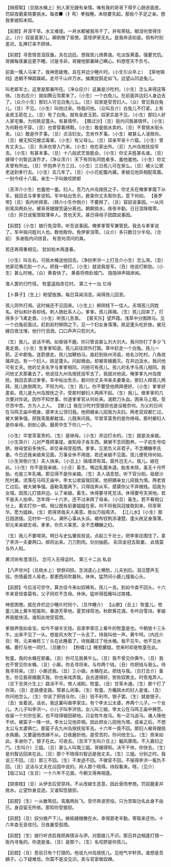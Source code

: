 <!-- { "loadSidebar": true } -->
【绵搭絮】〔旦挑水桶上〕别人家兄嫂有亲情。唯有我的哥哥下得歹心肠恶面皮。罚奴夜磨麦晓要挑水。每夜■〈扌弯〉拳独睡。未晓要先起。那些个手足之亲。想我爹娘知未知。

【前腔】井深干旱。水又难提。一井水都被我吊干了。井有荣枯。眼泪何曾得住止。〔介〕奴是富家儿。顚倒做了驱使。莫怪伊家无礼。是我命该如是。倘有时刻差迟。乱捧打来不顾体。

【前腔】寻思情苦泪双垂。夫在边廷。想我孩儿倚靠谁。吃淡饭黄齑。强要充饥。哥嫂每夜裏巡更不睡。讨是寻非。哥嫂他那裏昧己瞒心。料想苍天不负亏。

前面一簇人马来了。我神思疲倦。且在井边少睡片时。〔小生引众卒上〕
【窣地锦裆】连朝不惮路蹊岖。走尽千山幷万水。擒鹰捉鹄走如飞。远望山凹追兔儿。

叫老郞军士。这里是那裏所在。〔净众应介〕这裏是沙陀村。〔小生〕怎么来得这等快。〔左右应介〕就如腾云驾雾来了。〔小生〕一个白免儿。在前面井边妇人身边去了。〔众介小生〕那妇人可见白兔儿么。〔旦〕奴家是受苦妇人。〔众〕曾见我白兔儿。〔旦〕不见。〔小生〕叫他过来。待我问他。〔众叫旦介〕白兔儿不打紧。上有金皮玉箭在上。〔旦〕有了白免。就有金皮玉箭。奴家实是不见。〔小生〕那妇人好人家宅眷。为何跣足蓬头。有甚情怀。
【鴈过沙】〔旦〕衙内问我甚情怀。〔小生〕为何鞋也不穿。〔旦〕也曾穿着绣鞋。〔小生〕敢是挑水卖的。〔旦〕不曾挑水街头卖。〔众〕敢是作歹事。〔旦〕贞洁妇女。怎肯作歹事。〔小生〕被甚么人凌贱你。〔旦〕被无知兄嫂忒毒害。〔小生〕有父母么。〔旦〕双亲早丧十六载。〔小生〕曾有丈夫么。〔旦〕东床也曾入门来。〔小生〕他在家出外。〔旦〕九州岛按抚投军去。〔小生〕有甚本事。〔旦〕十八般武艺皆能会。〔小生〕你丈夫姓甚名谁。〔旦〕嫁得个刘智远泼乔才。〔净众浑介〕天下有同名同姓者多。羞他羞他。〔小生〕你丈夫曾有所出。〔旦〕怀抱养子方三日。〔小生〕三日孩儿可在家么。〔旦〕被火公窦老送到爹行去。〔小生〕去几年了。〔旦〕小小花蛇腹内藏。爹娘见他异相配鸾凰。一别今经十八载。亲生一子叫做咬脐郞

〔丑浑介小生〕也羞他一羞。妇人。吾乃九州岛按抚之子。你丈夫在俺爹爹麾下从军。我回去与爹爹说知。军中帖出吿示。捱查你丈夫取你去。意下何如。
【香罗带】〔旦〕衙内听拜禀。〔拜介小生作倒介〕不要拜了。〔旦〕容奴说事因。一从间别鸾凤两处分。被哥哥嫂嫂苦逼分离也。朝朝挑水。夜夜辛勤。日日泪珠暗零。〔合〕异日说寃恨取薄幸人。苦也天天。甚日得母子团圆说事因。

【前腔】〔小生〕娘行免泪零。听吾说事因。俺爹爹管军兼管民。我去与爹爹说了。军中挨问姓刘人也。敎他取你。免伊家泪零。〔众介〕多只数日少半旬。〔合前〕
多谢衙内问信音。
有苦何须问的眞。

若还再得重相见。
犹如枯木再逢春。

〔小生〕叫左右。可挑水桶送他回去。〔净扮李洪一上打丑介小生〕怎么哭。〔丑〕他家花嘴花脸一个人。把我一顿打。〔小生〕就说我是军。〔丑〕他说打断肋。〔小生〕甚么时候。〔众〕黄昏快了。
黄昏将傍赴城门。
隐隐钟声隔岸闻。

渔人罢钓归竹径。
牧童遥指杏花村。
第三十一出
忆母

【卜算子】〔生上〕盼望旌旗。每日耳闻消息。闻得孩儿回至。

孩儿郊外打闱。这时候还不见回来。〔小生上〕柳阴枝下一佳人。夫壻孩儿同姓名。好似和针呑却线。刺人肠肚系人心。爹爹。孩儿拜揖。〔生〕孩儿回来了。打得多少飞禽走兽。〔小生〕听孩儿吿禀。
【普天乐】望芦葭。浅草中分围跨马。见一个白兔前面过。赶到前村柳阴之下。见一个妇女身落薄。跣足蓬头吃折挫。被兄嫂日夜沈埋。他行行泪洒。口口声声只怨刘大。

〔生〕我儿。说话不明。如昏镜不磨。你只管说甚么刘大刘大。我问你打了多少飞禽走兽。〔小生〕吿爹爹知道。孩儿前往郊外打围。草中赶走一个白兔。孩儿一箭。正中那兔。连箭便走。孩儿加鞭拍马。直赶到徐州沛县。地名沙陀村。八角琉璃井边。有一个妇人。跣足蓬头。问起根由。却被哥嫂磨灭。在井边汲水。我问他可有丈夫。他的丈夫名字与爹爹相同。问他可有孩儿。孩儿的名字与孩儿相同。我问他丈夫那裏去了。他说往九州岛按抚投军去了。我就对他说。俺爹爹九州岛按抚。我回去禀过爹爹。军中帖出吿示。捱问你丈夫书来夫妻重会。那妇人拜孩儿两拜。孩儿跌倒两次。不知为何。〔生〕孩儿。你不要受他两拜便好。〔小生〕爹爹好差矣。孩儿是九州岛按抚之子。受那村僻妇人两拜不起。〔生〕我儿。做爹爹的几次要对你说。因你不知世事。你道爹爹官从何处来。渴飮刀头血。困来马上眠。受尽苦中苦。方为人上人。
【歌儿】我在沙陀村受狼狈也是没极奈何。为父的日间在马鸣王庙中栖身。感李太公领归我。他把嫡亲儿招我为夫妇。两老双双都亡过。被大舅争强。把我鸾凰都躭误。儿旣来问我。华堂享富贵的是你继母。那村僻妇人是你亲母。剖剖心肠。磨房中生下你儿一个。

〔小生〕华堂享富贵的。〔生〕是继母。〔小生〕井边打水的。〔生〕就是汝亲娘。〔小生哭介〕儿对严尊把事提。谁知母子各东西。舅舅不念同胞养。一子初生号咬脐。继母堂前多快乐。却交亲母受孤恓。爹爹。忘恩负义非君子。不念糟糠李氏妻。今日还我亲娘来见面。万事全休不用提。若还亲娘不见面。孩儿便死待何如。〔小生哭倒介生〕夫人快来。〔小旦上〕隔墙须有耳。窗外岂无人。我儿。娘在此。〔小生〕你不是我亲娘。〔小旦〕畜生。嘴边乳腥未退。胎发未除。虽无十月怀胎。也是三年乳哺。那见得不是你亲娘。〔生〕夫人请息怒。听下官分剖。祖居沙陀村裏。流落在马鸣王庙中。李太公收留我回家。他把嫡亲女儿招我为壻。两老皆亡过后。被大舅争强。逼勒鸾凰两下。只得投奔从军。感蒙你父不弃微贱。招我为女壻。因孩儿打猎井边。认了亲娘。畜生。休得要寻死觅活。休得要号天哭地。若不是夫人抬举。怎年得一十六岁。还不过来拜了母亲。〔小旦〕畜生。若不看相公分上。着实打你一顿。相公旣有前妻姐姐在家。何不将我凤冠接取到来。同享荣华。愿为姐妹。〔生〕若得贤哉夫人美意。胜似万般周济。
【江儿水】〔小生〕那日因游猎。见村中一妇人。满怀心事从头诉。裙布钗荆添凄楚。蓬头跣足身落薄。却元来亲娘生母。爹爹。你负义辜恩。全不念糟糠之妇。

〔生〕我儿不要啼哭。明日与史弘肇叔叔说。点起三千壮士。把李家庄围住了。拿了李洪一夫妻两口。绑将出来。刀刀割肉。剑剑抽筋。
彩凤金冠去取妻。
此情莫与外人知。

黄河尙有澄淸日。
岂可人无得运时。
第三十二出
私会

【八声甘州】〔旦挑水上〕恹恹闷损。怎消遣心上横愁。儿夫别后。泪泣楚声无投。伤情最苦人易老。那更西风吹暮秋。休休。猛然间小鹿儿撞我心头。

【前腔】今后洁可奈守。算古往今来似奴稀有。孩儿一去。到如今杳不回头。十六年来音信杳莫有。父子同欢不念母。休休。猛听得孤雁叫过南楼。

神思困倦。就在井栏边少睡片时则个。〔旦作睡介〕
【山歌】〔丑上〕牧童儿。牧童儿骑上黄牛短笛吹。春游芳草地。夏赏绿荷池。秋飮黄花酒。冬吟白雪诗。爹娘养我能快活。谁知此地受孤恓。

爹娘养我如金宝。如今不値半文钱。自家李家庄上看牛的牧童是也。今朝放十三头牛。出来不见了一头。想是风大吹了一头去了。待我叫他一声。黄牛呵。〔内应介丑〕呀。元来棒柸三丫头在此睡着了。待我藏过了他水桶。我不见牛。他不见水桶。要打与他一同打。〔旦醒介〕
【粉蝶儿】睡思朦胧。觉来时却是牧童在此。

牧童。我的水桶在那裏。〔丑〕你可见我黄牛么。〔旦〕我不曾见你黄牛。〔丑〕我也不曾见你水桶。〔旦〕小厮。你去寻将来。与你两个钱。〔丑〕你把钱与我么。待我寻将来。〔旦〕小厮还我。〔丑〕三小娘。水桶在此。把钱与我。〔旦打丑介〕畜生。你见我哥嫂磨灭我。你也来戏弄我。自古道得好。势败奴欺主。时乖鬼弄人。〔旦下丑哭介生上〕路涂不平。傍人减削。牧童。〔丑〕甘草木通。〔生〕那个打了你哭。〔丑〕走路便走路。管甚么闲事。〔生〕牧童。方纔挑水的妇人是谁。〔丑〕你问他怎么。〔生〕你说了把钱与你。〔丑〕钱不利市。银子罢。〔生〕就是银子。〔丑〕坐着说。话长。我这裏叫做李家庄。有个李太公太婆。养两个儿子。一个女儿。大儿子叫李洪一。小儿子叫李洪信。女儿叫三娘。李太公在马鸣王庙中赛愿。收留一个刘穷在家。也不晓得锄田耕地。只会牧牛放马。有一疋乌追马。诸人降他不伏。被蛮子一降一伏。李太公见他异相。因此把女儿招他为壻。成亲之后。不想太公与太婆俱亡。那蛮子去九州岛按抚投军去。十六年一竟不回。那妇人被哥嫂挑水挨磨。又要逼他改嫁不从。日夜磨折他。是受苦的。你问他怎么。〔生〕原来如此。多谢你了。银子在此。可收去。〔丑浑下生叫介旦上〕魆风骤雨。不入寡妇之门。〔生叫介〕三姐。〔旦〕甚么人叫我三姐。哥嫂得知。决不干休。你快去。〔生〕是刘智远回来在此。〔旦〕那个不晓得刘智远是我丈夫。〔生〕三姐。分别之时。我说三不回。〔旦〕那三不回。〔生〕不发迹不回。不做官不回。不报得李洪一寃仇不回。〔旦〕这话与丈夫在瓜园中说的。闲人那个晓得。待奴看来。呀。〔见介〕
【临江仙】〔生旦〕一十六年不见面。今朝又得再相逢。

【锁南枝】〔旦〕从伊去后受禁持。不从改嫁生恶意。因此骨肉参商。罚奴磨麦幷挑水。止望你身显迹。又谁知恁狼狈。

【前腔】〔生〕一从散鸳侣。鸾凰两处飞。受尽奔波劳役。只为苦取功名此身不由已。身逗留无所依。那知你受狼狈。

【前腔】〔旦〕奴分娩产下儿。嫉妬嫂嫂撇在水。幸得窦老辛勤。寄取来还你。十六年杳无音信归。日夜裏受孤恓。

【前腔】〔生〕娘行听咨启我把眞情诉与伊。对面娘儿不识。那日井边相逢打猎一衙内寻兔的。你道是谁。〔旦〕是那个。〔生〕名咬脐是你孩儿。

【前腔】〔旦〕思前日有个打猎的。他说九州岛按抚儿。见他气宇轩昂。谁想是吾嫡子。心下疑难信。你莫不是没见识。卖与官家做奴婢。

